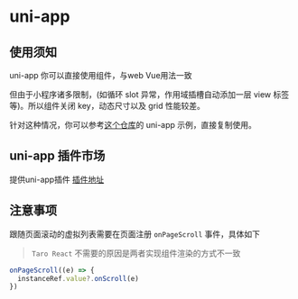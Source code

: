 # uni-app

## 使用须知

uni-app 你可以直接使用组件，与web Vue用法一致

但由于小程序诸多限制，(如循环 slot 异常，作用域插槽自动添加一层 view 标签等)。所以组件关闭 key，动态尺寸以及 grid 性能较差。

针对这种情况，你可以参考[这个仓库](https://github.com/zyt-cloud/virtual-list-uni-demo)的 uni-app 示例，直接复制使用。

## uni-app 插件市场

提供uni-app插件 [插件地址](https://ext.dcloud.net.cn/plugin?id=24074)

## 注意事项

跟随页面滚动的虚拟列表需要在页面注册 `onPageScroll` 事件，具体如下

> `Taro React` 不需要的原因是两者实现组件渲染的方式不一致

```ts
onPageScroll((e) => {
  instanceRef.value?.onScroll(e)
})
```
